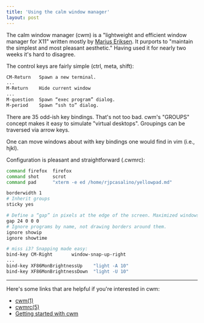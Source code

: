 ```yaml
---
title: 'Using the calm window manager'
layout: post
---
```


The calm window manager (cwm) is a "lightweight and efficient window manager for X11" written mostly by [Marius Eriksen](https://monkey.org/~marius/). It purports to "maintain the simplest and most pleasant aesthetic." Having used it for nearly two weeks it's hard to disagree. 

The control keys are fairly simple (ctrl, meta, shift):

```bash
CM-Return	Spawn a new terminal.
...
M-Return	Hide current window
...
M-question	Spawn “exec program” dialog.
M-period	Spawn “ssh to” dialog.
```

There are 35 odd-ish key bindings. That's not too bad. cwm's "GROUPS" concept makes it easy to simulate "virtual desktops". Groupings can be traversed via arrow keys. 

One can move windows about with key bindings one would find in vim (i.e., hjkl).

Configuration is pleasant and straightforward (.cwmrc):

```bash
command firefox  firefox
command shot	 scrot
command pad 	 "xterm -e ed /home/rjpcasalino/yellowpad.md"

borderwidth 1
# Inherit groups 
sticky yes

# Define a “gap” in pixels at the edge of the screen. Maximized windows will not overlap gap area.
gap 24 0 0 0
# Ignore programs by name, not drawing borders around them.
ignore showip 
ignore showtime

# miss i3? Snapping made easy:
bind-key CM-Right		window-snap-up-right
...
bind-key XF86MonBrightnessUp	"light -A 10"
bind-key XF86MonBrightnessDown	"light -U 10"
```

<hr>

Here's some links that are helpful if you're interested in cwm:

* [cwm(1)](https://man.openbsd.org/cwm.1)
* [cwmrc(5)](https://man.openbsd.org/cwmrc.5)
* [Getting started with cwm](https://undeadly.org/cgi?action=article&sid=20090502141551)







